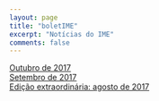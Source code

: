 ```yaml
---
layout: page
title: "boletIME"
excerpt: "Notícias do IME"
comments: false
---
```

<a href="{{ site.url }}/boletIME/2017-10/index">
    Outubro de 2017
</a><br>
<a href="{{ site.url }}/boletIME/2017-09/index">
    Setembro de 2017
</a><br>
<a href="{{ site.url }}/boletIME/2017-08/index">
    Edição extraordinária: agosto de 2017
</a>
